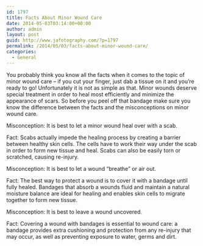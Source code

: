 ```yaml
---
id: 1797
title: Facts About Minor Wound Care
date: 2014-05-03T03:14:00+00:00
author: admin
layout: post
guid: http://www.jafotography.com/?p=1797
permalink: /2014/05/03/facts-about-minor-wound-care/
categories:
  - General
---
```

You probably think you know all the facts when it comes to the topic of minor wound care &#8211; if you cut your finger, just dab a tissue on it and you&#8217;re ready to go! Unfortunately it is not as simple as that. Minor wounds deserve special treatment in order to heal most efficiently and minimize the appearance of scars. So before you peel off that bandage make sure you know the difference between the facts and the misconceptions on minor wound care.

Misconception: It is best to let a minor wound heal over with a scab.

Fact: Scabs actually impede the healing process by creating a barrier between healthy skin cells. The cells have to work their way under the scab in order to form new tissue and heal. Scabs can also be easily torn or scratched, causing re-injury.

Misconception: It is best to let a wound &#8220;breathe&#8221; or air out.

Fact: The best way to protect a wound is to cover it with a bandage until fully healed. Bandages that absorb a wounds fluid and maintain a natural moisture balance are ideal for healing and enables skin cells to migrate together to form new tissue.

Misconception: It is best to leave a wound uncovered.

Fact: Covering a wound with bandages is essential to wound care: a bandage provides extra cushioning and protection from any re-injury that may occur, as well as preventing exposure to water, germs and dirt.